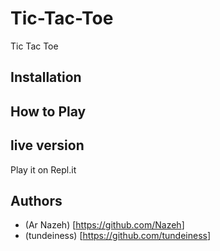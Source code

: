 # Tic-Tac-Toe

Tic Tac Toe

## Installation

## How to Play

## live version

Play it on Repl.it

## Authors

* (Ar Nazeh) [<https://github.com/Nazeh>]
* (tundeiness) [<https://github.com/tundeiness>]
